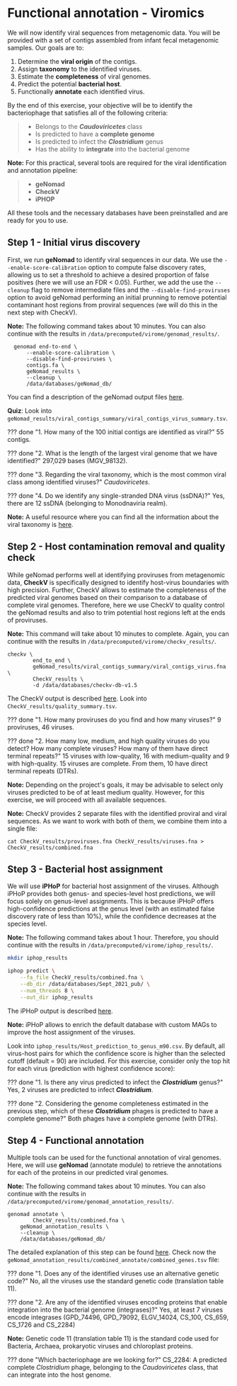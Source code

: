 # Functional annotation - Viromics

We will now identify viral sequences from metagenomic data. You will be provided with a set of contigs assembled from infant fecal metagenomic samples. Our goals are to:

1. Determine the **viral origin** of the contigs.
2. Assign **taxonomy** to the identified viruses.
3. Estimate the **completeness** of viral genomes.
4. Predict the potential **bacterial host**.
5. Functionally **annotate** each identified virus.


By the end of this exercise, your objective will be to identify the bacteriophage that satisfies all of the following criteria:  
> - Belongs to the ***Caudoviricetes*** class  
> - Is predicted to have a **complete genome**  
> - Is predicted to infect the ***Clostridium*** genus  
> - Has the ability to **integrate** into the bacterial genome  
  

**Note:** For this practical, several tools are required for the viral identification and annotation pipeline:  
> - **geNomad**  
> - **CheckV**  
> - **iPHOP**  


All these tools and the necessary databases have been preinstalled and are ready for you to use.


## Step 1 - Initial virus discovery

First, we run **geNomad** to identify viral sequences in our data. We use the ``--enable-score-calibration`` option to compute false discovery rates, allowing us to set a threshold to achieve a desired proportion of false positives (here we will use an FDR < 0.05). Further, we add the use the ``--cleanup`` flag to remove intermediate files and the ``--disable-find-proviruses`` option to avoid geNomad performing an initial prunning to remove potential contaminant host regions from proviral sequences (we will do this in the next step with CheckV). 

**Note:** The following command takes about 10 minutes. You can also continue with the results in ``/data/precomputed/virome/genomad_results/``.

      genomad end-to-end \
          --enable-score-calibration \
          --disable-find-proviruses \
          contigs.fa \
          geNomad_results \
          --cleanup \
          /data/databases/geNomad_db/


You can find a description of the geNomad output files [here](https://github.com/jiarong/VirSorter2#detailed-description-on-output-files).

**Quiz**: Look into ``geNomad_results/viral_contigs_summary/viral_contigs_virus_summary.tsv``. 

??? done "1. How many of the 100 initial contigs are identified as viral?"
    55 contigs.
    
??? done "2. What is the length of the largest viral genome that we have identified?"
    297,029 bases (MGV_98132).

??? done "3. Regarding the viral taxonomy, which is the most common viral class among identified viruses?"
    *Caudoviricetes*.

??? done "4. Do we identify any single-stranded DNA virus (ssDNA)?"
    Yes, there are 12 ssDNA (belonging to Monodnaviria realm).     

**Note:** A useful resource where you can find all the information about the viral taxonomy is [here](https://ictv.global/taxonomy).  

## Step 2 - Host contamination removal and quality check

While geNomad performs well at identifying proviruses from metagenomic data, **CheckV** is specifically designed to identify host-virus boundaries with high precision. Further, CheckV allows to estimate the completeness of the predicted viral genomes based on their comparison to a database of complete viral genomes. Therefore, here we use CheckV to quality control the geNomad results and also to trim potential host regions left at the ends of proviruses. 

**Note:** This command will take about 10 minutes to complete. Again, you can continue with the results in ``/data/precomputed/virome/checkv_results/``.

	checkv \
            end_to_end \
            geNomad_results/viral_contigs_summary/viral_contigs_virus.fna \
            CheckV_results \
            -d /data/databases/checkv-db-v1.5


The CheckV output is described [here](https://bitbucket.org/berkeleylab/checkv/src/master/). Look into ``CheckV_results/quality_summary.tsv``.

??? done "1. How many proviruses do you find and how many viruses?"
    9 proviruses, 46 viruses.

??? done "2. How many low, medium, and high quality viruses do you detect? How many complete viruses? How many of them have direct terminal repeats?"
    15 viruses with low-quality, 16 with medium-quality and 9 with high-quality.
    15 viruses are complete. From them, 10 have direct terminal repeats (DTRs).

**Note:** Depending on the project's goals, it may be advisable to select only viruses predicted to be of at least medium quality. However, for this exercise, we will proceed with all available sequences.

**Note:** CheckV provides 2 separate files with the identified proviral and viral sequences. As we want to work with both of them, we combine them into a single file: 

    cat CheckV_results/proviruses.fna CheckV_results/viruses.fna > CheckV_results/combined.fna


## Step 3 - Bacterial host assignment

We will use **iPHoP** for bacterial host assignment of the viruses. Although iPHoP provides both genus- and species-level host predictions, we will focus solely on genus-level assignments. This is because iPHoP offers high-confidence predictions at the genus level (with an estimated false discovery rate of less than 10%), while the confidence decreases at the species level.

**Note:** The following command takes about 1 hour. Therefore, you should continue with the results in ``/data/precomputed/virome/iphop_results/``.
```bash
mkdir iphop_results

iphop predict \
    --fa_file CheckV_results/combined.fna \
    --db_dir /data/databases/Sept_2021_pub/ \
    --num_threads 8 \
    --out_dir iphop_results
```

The iPHoP output is described [here](https://bitbucket.org/MAVERICLab/vcontact2/wiki/Home](https://bitbucket.org/srouxjgi/iphop/src/main/#markdown-header-main-output-files)). 

**Note:** iPHoP allows to enrich the default database with custom MAGs to improve the host assignment of the viruses.

Look into ``iphop_results/Host_prediction_to_genus_m90.csv``. By default, all virus-host pairs for which the confidence score is higher than the selected cutoff (default = 90) are included. For this exercise, consider only the top hit for each virus (prediction with highest confidence score):

??? done "1. Is there any virus predicted to infect the **_Clostridium_** genus?"
    Yes, 2 viruses are predicted to infect **_Clostridium_**.

??? done "2. Considering the genome completeness estimated in the previous step, which of these **_Clostridium_** phages is predicted to have a complete genome?"
    Both phages have a complete genome (with DTRs).
    

## Step 4 - Functional annotation

Multiple tools can be used for the functional annotation of viral genomes. Here, we will use **geNomad** (annotate module) to retrieve the annotations for each of the proteins in our predicted viral genomes.

**Note:** The following command takes about 10 minutes. You can also continue with the results in ``/data/precomputed/virome/genomad_annotation_results/``.

	genomad annotate \
            CheckV_results/combined.fna \
	    geNomad_annotation_results \
	    --cleanup \
	    /data/databases/geNomad_db/

The detailed explanation of this step can be found [here](https://portal.nersc.gov/genomad/pipeline.html#annotate). Check now the ``geNomad_annotation_results/combined_annotate/combined_genes.tsv`` file:

??? done "1. Does any of the identified viruses use an alternative genetic code?"
    No, all the viruses use the standard genetic code (translation table 11).

??? done "2. Are any of the identified viruses encoding proteins that enable integration into the bacterial genome (integrases)?"
    Yes, at least 7 viruses encode integrases (GPD_74496, GPD_79092, ELGV_14024, CS_100, CS_659, CS_1726 and CS_2284)  

**Note:** Genetic code 11 (translation table 11) is the standard code used for Bacteria, Archaea, prokaryotic viruses and chloroplast proteins.

??? done "Which bacteriophage are we looking for?"
    CS_2284: A predicted complete *Clostridium* phage, belonging to the *Caudoviricetes* class, that can integrate into the host genome.







